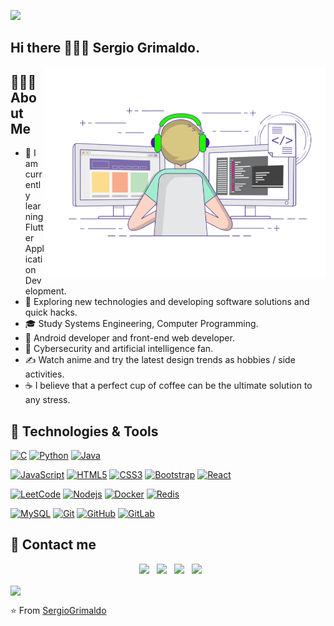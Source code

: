 <p align="left">
  <img src="https://user-images.githubusercontent.com/5679180/79618120-0daffb80-80be-11ea-819e-d2b0fa904d07.gif" width="27px">
</p>

## Hi there 👋🏻‍💻  Sergio Grimaldo. 
<img align="right" alt="GIF" src="https://raw.githubusercontent.com/devSouvik/devSouvik/master/gif3.gif" width="450"/>

## 👨🏻‍💻 About Me

- 🔭 I am currently learning Flutter Application Development.
- 🤔 Exploring new technologies and developing software solutions and quick hacks.
- 🎓 Study Systems Engineering, Computer Programming.
- 💼 Android developer and front-end web developer.
- 🌱 Cybersecurity and artificial intelligence fan.
- ✍️ Watch anime and try the latest design trends as hobbies / side activities.
- ☕ I believe that a perfect cup of coffee can be the ultimate solution to any stress. 

## 🔧 Technologies & Tools

[![C](https://img.shields.io/badge/-A8B9CC?style=flat&logo=c&logoColor=white)](https://github.com/sergiogrimaldo) 
[![Python](https://img.shields.io/badge/-Python-black?style=flat&logo=python)](https://github.com/sergiogrimaldo)
[![Java](https://img.shields.io/badge/Java-orange?style=flat&logo=java&logoColor=white)](https://github.com/sergiogrimaldo)

[![JavaScript](https://img.shields.io/badge/-JavaScript-black?style=flat&logo=javascript)](https://github.com/sergiogrimaldo) 
[![HTML5](https://img.shields.io/badge/-HTML5-E34F26?style=flat&logo=html5&logoColor=white)](https://github.com/sergiogrimaldo) 
[![CSS3](https://img.shields.io/badge/-CSS3-1572B6?style=flat&logo=css3)](https://github.com/sergiogrimaldo) 
[![Bootstrap](https://img.shields.io/badge/-Bootstrap-563D7C?style=flat&logo=bootstrap)](https://github.com/sergiogrimaldo)
[![React](https://img.shields.io/badge/-React-black?style=flat&logo=react)](https://github.com/sergiogrimaldo) 

[![LeetCode](https://img.shields.io/badge/-LeetCode-02569B?style=flat&logo=leetCode)](https://github.com/sergiogrimaldo)
[![Nodejs](https://img.shields.io/badge/-Nodejs-black?style=flat&logo=Node.js)](https://github.com/sergiogrimaldo)
[![Docker](https://img.shields.io/badge/-Docker-black?style=flat&logo=docker)](https://github.com/sergiogrimaldo) 
[![Redis](https://img.shields.io/badge/-Redis-black?style=flat&logo=redis)](https://github.com/sergiogrimaldo) 

[![MySQL](https://img.shields.io/badge/-MySQL-black?style=flat&logo=mysql)](https://github.com/sergiogrimaldo)
[![Git](https://img.shields.io/badge/-Git-black?style=flat&logo=git)](https://github.com/sergiogrimaldo) 
[![GitHub](https://img.shields.io/badge/-GitHub-181717?style=flat&logo=github)](https://github.com/sergiogrimaldo)
[![GitLab](https://img.shields.io/badge/-GitLab-FCA121?style=flat&logo=gitlab)](https://github.com/sergiogrimaldo)

## 🐺 Contact me
<p align="center">
&nbsp; <a href="https://twitter.com/Mrs_Anonymous" target="_blank" rel="noopener noreferrer"><img src="https://img.icons8.com/plasticine/100/000000/twitter.png" width="50" /></a>  
&nbsp; <a href="https://www.instagram.com/cyborg_wizard/" target="_blank" rel="noopener noreferrer"><img src="https://img.icons8.com/plasticine/100/000000/instagram-new.png" width="50" /></a>  
&nbsp; <a href="https://www.linkedin.com/in/sergio-grimaldo-26472b189/" target="_blank" rel="noopener noreferrer"><img src="https://img.icons8.com/plasticine/100/000000/linkedin.png" width="50" /></a>
&nbsp; <a href="mailto:alejogrim56@gmail.com" target="_blank" rel="noopener noreferrer"><img src="https://img.icons8.com/plasticine/100/000000/gmail.png"  width="50" /></a>
</p>

<img align="center" src="https://user-images.githubusercontent.com/5713670/87202985-820dcb80-c2b6-11ea-9f56-7ec461c497c3.gif" width="150">

⭐️ From [SergioGrimaldo](https://github.com/sergiogrimaldo)
